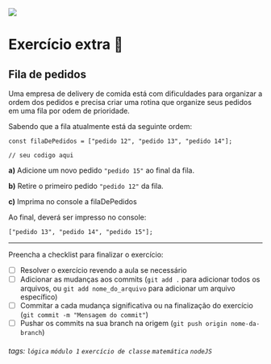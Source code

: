 ![](https://i.imgur.com/xG74tOh.png)

# Exercício extra 🌟

## Fila de pedidos


Uma empresa de delivery de comida está com dificuldades para organizar a ordem dos pedidos e precisa criar uma rotina que organize seus pedidos em uma fila por odem de prioridade.

Sabendo que a fila atualmente está da seguinte ordem:

```javascript=
const filaDePedidos = ["pedido 12", "pedido 13", "pedido 14"];

// seu codigo aqui

```

**a)** Adicione um novo pedido `"pedido 15"` ao final da fila.

**b)** Retire o primeiro pedido `"pedido 12"` da fila.

**c)** Imprima no console a filaDePedidos

Ao final, deverá ser impresso no console:

```
["pedido 13", "pedido 14", "pedido 15"];
```


---

Preencha a checklist para finalizar o exercício:

- [ ] Resolver o exercício revendo a aula se necessário
- [ ] Adicionar as mudanças aos commits (`git add .` para adicionar todos os arquivos, ou `git add nome_do_arquivo` para adicionar um arquivo específico)
- [ ] Commitar a cada mudança significativa ou na finalização do exercício (`git commit -m "Mensagem do commit"`)
- [ ] Pushar os commits na sua branch na origem (`git push origin nome-da-branch`)

###### tags: `lógica` `módulo 1` `exercício de classe` `matemática` `nodeJS`
